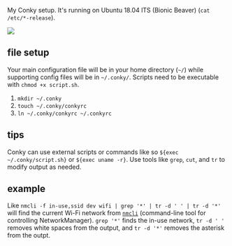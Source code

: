 My Conky setup. It's running on Ubuntu 18.04 lTS (Bionic Beaver) (`cat /etc/*-release`). 

![](https://github.com/joshschmelzle/.conkyrc/blob/master/Screenshot%20from%202019-01-07%2023-14-39.png)

## file setup

Your main configuration file will be in your home directory (`~/`) while supporting config files will be in `~/.conky/`. Scripts need to be executable with `chmod +x script.sh`. 

1. `mkdir ~/.conky`
2. `touch ~/.conky/conkyrc`
3. `ln ~/.conky/conkyrc ~/.conkyrc`

## tips

Conky can use external scripts or commands like so `${exec ~/.conky/script.sh}` or `${exec uname -r}`. 
Use tools like `grep`, `cut`, and `tr` to modify output as needed. 

## example 

Like `nmcli -f in-use,ssid dev wifi | grep '*' | tr -d ' ' | tr -d '*'` will find the current Wi-Fi network from [`nmcli`](https://developer.gnome.org/NetworkManager/stable/nmcli.html) (command-line tool for controlling NetworkManager). `grep '*'` finds the in-use network, `tr -d ' '` removes white spaces from the output, and `tr -d '*'` removes the asterisk from the outpt.
